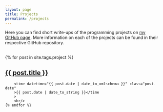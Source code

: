 ```yaml
---
layout: page
title: Projects
permalink: /projects
---
```


Here you can find short write-ups of the programming projects on [my GitHub page](https://github.com/Ben-D-Anderson).
More information on each of the projects can be found in their respective GitHub repository.
<div class="projects">
    <br/>
    {% for post in site.tags.project %}
        <h2 class="post-title">
            <a href="{{ post.url | relative_url }}">
                {{ post.title }}
            </a>
        </h2>

        <time datetime="{{ post.date | date_to_xmlschema }}" class="post-date"
        >{{ post.date | date_to_string }}</time
        >
        <br/>
    {% endfor %}
</div>